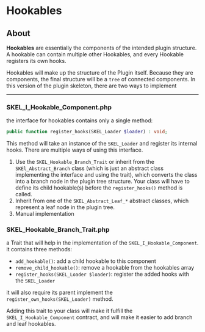 # Hookables
## About

**Hookables** are essentially the components of the intended plugin structure. A hookable can contain multiple other Hookables, and every Hookable registers its own hooks.

Hookables will make up the structure of the Plugin itself. Because they are components, the final structure will be a `tree` of connected components. In this version of the plugin skeleton, there are two ways to implement

___
### SKEL_I_Hookable_Component.php

the interface for hookables contains only a single method:
```PHP
public function register_hooks(SKEL_Loader $loader) : void;
```

This method will take an instance of the `SKEL_Loader` and register its internal hooks.
There are multiple ways of using this interface. 

1. Use the `SKEL_Hookable_Branch_Trait` or inherit from the `SKEl_Abstract_Branch` class (which is just an abstract class implementing the interface and using the trait), which converts the class into a branch node in the plugin tree structure. Your class will have to define its child hookable(s) before the `register_hooks()` method is called.
2. Inherit from one of the `SKEL_Abstract_Leaf_*` abstract classes, which represent a leaf node in the plugin tree.
3. Manual implementation

### SKEL_Hookable_Branch_Trait.php

a Trait that will help in the implementation of the `SKEL_I_Hookable_Component`.
it contains three methods:
* `add_hookable()`: add a child hookable to this component
* `remove_child_hookable()`: remove a hookable from the hookables array
* `register_hooks(SKEL_Loader $loader)`: register the added hooks with the `SKEL_Loader`

it will also require its parent implement the `register_own_hooks(SKEL_Loader)` method.

Adding this trait to your class will make it fulfill the `SKEL_I_Hookable_Component` contract, and will make it easier to add branch and leaf hookables.
